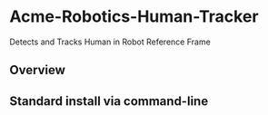 # Acme-Robotics-Human-Tracker
Detects and Tracks Human in Robot Reference Frame

## Overview




## Standard install via command-line
```

